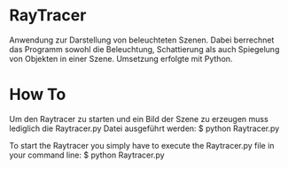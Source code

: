 RayTracer
=========

Anwendung zur Darstellung von beleuchteten Szenen. Dabei berrechnet das Programm sowohl die Beleuchtung, Schattierung als auch Spiegelung von Objekten in einer Szene. Umsetzung erfolgte mit Python.

How To
======

Um den Raytracer zu starten und ein Bild der Szene zu erzeugen muss lediglich die Raytracer.py Datei ausgeführt werden:
$ python Raytracer.py

To start the Raytracer you simply have to execute the Raytracer.py file in your command line:
$ python Raytracer.py
